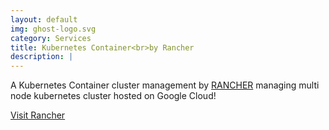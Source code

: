 ```yaml
---
layout: default
img: ghost-logo.svg
category: Services
title: Kubernetes Container<br>by Rancher
description: |
---
```

  A Kubernetes Container cluster management by [RANCHER](https://rancher.com/) managing multi node kubernetes cluster hosted on Google Cloud!
  
<a href="https://rancher.ramsada.io/" class="btn btn-primary btn-lg"><span class="network-name">Visit Rancher</span></a>					